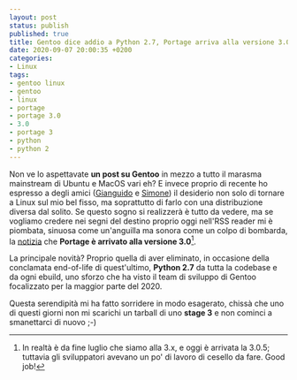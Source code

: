```yaml
---
layout: post
status: publish
published: true
title: Gentoo dice addio a Python 2.7, Portage arriva alla versione 3.0 
date: 2020-09-07 20:00:35 +0200
categories:
- Linux
tags:
- gentoo linux
- gentoo
- linux
- portage
- portage 3.0
- 3.0
- portage 3
- python
- python 2
---
```


Non ve lo aspettavate **un post su Gentoo** in mezzo a tutto il marasma mainstream di Ubuntu e MacOS vari eh? E invece proprio di recente ho espresso a degli amici ([Gianguido](https://github.com/gsora) e [Simone](https://github.com/smlb)) il desiderio non solo di tornare a Linux sul mio bel fisso, ma soprattutto di farlo con una distribuzione diversa dal solito. Se questo sogno si realizzerà è tutto da vedere, ma se vogliamo credere nei segni del destino proprio oggi nell'RSS reader mi è piombata, sinuosa come un'anguilla ma sonora come un colpo di bombarda, la [notizia](https://www.gentoo.org/news/2020/09/05/portage-3-stablized.html) che **Portage è arrivato alla versione 3.0**[^1].

La principale novità? Proprio quella di aver eliminato, in occasione della conclamata end-of-life di quest'ultimo, **Python 2.7** da tutta la codebase e da ogni ebuild, uno sforzo che ha visto il team di sviluppo di Gentoo focalizzato per la maggior parte del 2020.

Questa serendipità mi ha fatto sorridere in modo esagerato, chissà che uno di questi giorni non mi scarichi un tarball di uno **stage 3** e non cominci a smanettarci di nuovo ;-)

[^1]: In realtà è da fine luglio che siamo alla 3.x, e oggi è arrivata la 3.0.5; tuttavia gli sviluppatori avevano un po' di lavoro di cesello da fare. Good job!
